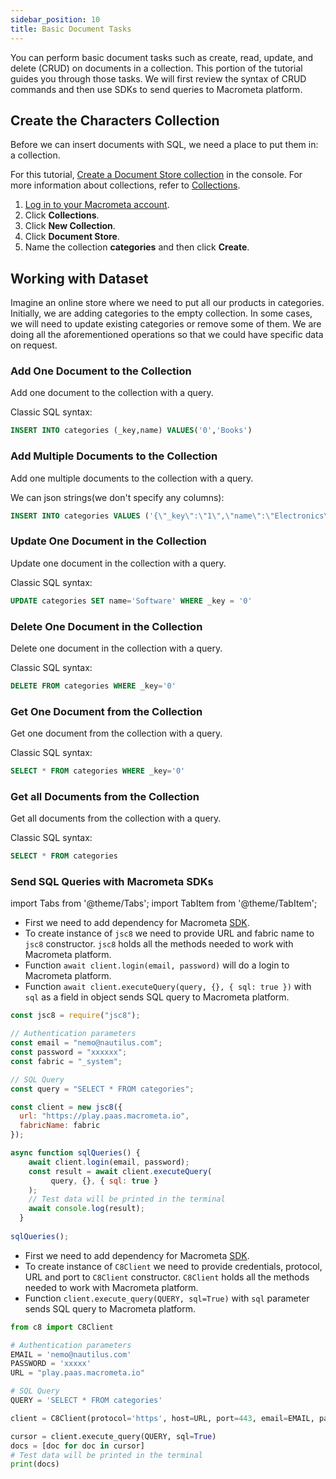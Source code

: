 ```yaml
---
sidebar_position: 10
title: Basic Document Tasks
---
```


You can perform basic document tasks such as create, read, update, and delete (CRUD) on documents in a collection. This portion of the tutorial guides you through those tasks.
We will first review the syntax of CRUD commands and then use SDKs to send queries to Macrometa platform.

## Create the Characters Collection

Before we can insert documents with SQL, we need a place to put them in: a collection.

For this tutorial, [Create a Document Store collection](../../../collections/documents/create-document-store.md) in the console. For more information about collections, refer to [Collections](../../../collections/index.md).

1. [Log in to your Macrometa account](https://auth.paas.macrometa.io/).
2. Click **Collections**.
3. Click **New Collection**.
4. Click **Document Store**.
5. Name the collection **categories** and then click **Create**.

## Working with Dataset

Imagine an online store where we need to put all our products in categories.
Initially, we are adding categories to the empty collection. In some cases, we will need to update existing categories or remove some of them.
We are doing all the aforementioned operations so that we could have specific data on request.

### Add One Document to the Collection

Add one document to the collection with a query.

Classic SQL syntax:

```sql
INSERT INTO categories (_key,name) VALUES('0','Books')
```

### Add Multiple Documents to the Collection

Add one multiple documents to the collection with a query.

We can json strings(we don't specify any columns):
```sql
INSERT INTO categories VALUES ('{\"_key\":\"1\",\"name\":\"Electronics\"}'),('{\"_key\":\"2\",\"name\":\"Food\"}')
```

### Update One Document in the Collection

Update one document in the collection with a query.

Classic SQL syntax:
```sql
UPDATE categories SET name='Software' WHERE _key = '0'
```

### Delete One Document in the Collection

Delete one document in the collection with a query.

Classic SQL syntax:
```sql
DELETE FROM categories WHERE _key='0'
```

### Get One Document from the Collection

Get one document from the collection with a query.

Classic SQL syntax:
```sql
SELECT * FROM categories WHERE _key='0'
```

### Get all Documents from the Collection

Get all documents from the collection with a query.

Classic SQL syntax:
```sql
SELECT * FROM categories
```

### Send SQL Queries with Macrometa SDKs

import Tabs from '@theme/Tabs';
import TabItem from '@theme/TabItem';

<Tabs groupId="operating-systems">
<TabItem value="js" label="Javascript">

- First we need to add dependency for Macrometa [SDK](https://www.npmjs.com/package/jsc8).
- To create instance of `jsc8` we need to provide URL and fabric name to `jsc8` constructor.
`jsc8` holds all the methods needed to work with Macrometa platform. 
- Function `await client.login(email, password)` will do a login to Macrometa platform.
- Function `await client.executeQuery(query, {}, { sql: true })` with `sql` as a field in object sends SQL query to Macrometa platform.

```js
const jsc8 = require("jsc8");

// Authentication parameters
const email = "nemo@nautilus.com";
const password = "xxxxxx";
const fabric = "_system";

// SQL Query
const query = "SELECT * FROM categories";

const client = new jsc8({
  url: "https://play.paas.macrometa.io",
  fabricName: fabric
});

async function sqlQueries() {
    await client.login(email, password);
    const result = await client.executeQuery(
         query, {}, { sql: true }
    );
    // Test data will be printed in the terminal
    await console.log(result);
  }
  
sqlQueries();

```

</TabItem>
<TabItem value="py" label="Python">

- First we need to add dependency for Macrometa [SDK](https://pypi.org/project/pyC8/).
- To create instance of `C8Client` we need to provide credentials, protocol, URL and port to `C8Client` constructor.
`C8Client` holds all the methods needed to work with Macrometa platform.
- Function `client.execute_query(QUERY, sql=True)` with `sql` parameter sends SQL query to Macrometa platform.

```py
from c8 import C8Client

# Authentication parameters
EMAIL = 'nemo@nautilus.com'
PASSWORD = 'xxxxx'
URL = "play.paas.macrometa.io"

# SQL Query
QUERY = 'SELECT * FROM categories'

client = C8Client(protocol='https', host=URL, port=443, email=EMAIL, password=PASSWORD)

cursor = client.execute_query(QUERY, sql=True)
docs = [doc for doc in cursor]
# Test data will be printed in the terminal
print(docs)

```

</TabItem>
</Tabs>